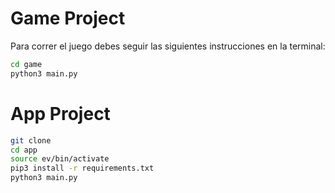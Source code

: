 # Game Project

Para correr el juego debes seguir las siguientes instrucciones en la terminal:

``` sh
cd game
python3 main.py
```


# App Project

```sh
git clone
cd app
source ev/bin/activate
pip3 install -r requirements.txt
python3 main.py
```